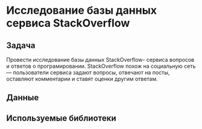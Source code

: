 # Исследование базы данных сервиса StackOverflow
## Задача
Провести исследование базы данных StackOverflow- сервиса вопросов и ответов о програмировании. StackOverflow похож на социальную сеть — пользователи сервиса задают вопросы, отвечают на посты, оставляют комментарии и ставят оценки другим ответам.
## Данные
## Используемые библиотеки
